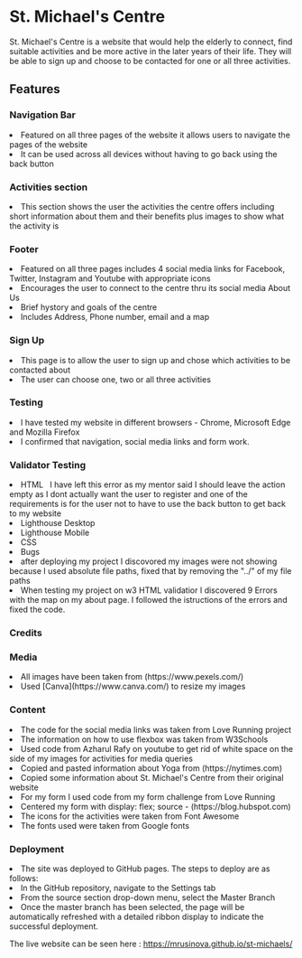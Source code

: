 # St. Michael's Centre

St. Michael's Centre is a website that would help the elderly to connect, find suitable activities and be more active in the later years of their life. They will be able to sign up and choose to be contacted for one or all three activities.

## Features

### Navigation Bar
<li>Featured on all three pages of the website it allows users to navigate the pages of the website
<li>It can be used across all devices without having to go back using the back button
<img src="assets/images/readme/nav.png" alt="">

### Activities section
<li>This section shows the user the activities the centre offers including short information about them and their benefits plus images to show what the activity is
<img src="assets/images/readme/activities.png" alt="">

### Footer
<li>Featured on all three pages includes 4 social media links for Facebook, Twitter, Instagram and Youtube with appropriate icons
<li>Encourages the user to connect to the centre thru its social media
    <img src="assets/images/readme/footer.png" alt=""

### About Us
<li>Brief hystory and goals of the centre
<li>Includes Address, Phone number, email and a map
<img src="assets/images/readme/history.png" alt="">
<img src="assets/images/readme/map.png" alt="">
<img src="assets/images/readme/contact.png" alt="">

### Sign Up
<li>This page is to allow the user to sign up and chose which activities to be contacted about
<li> The user can choose one, two or all three activities
<img src="assets/images/readme/sign-up-form.png" alt="">

### Testing
<li>I have tested my website in different browsers - Chrome, Microsoft Edge and Mozilla Firefox
<li>I confirmed that navigation, social media links and form work.

### Validator Testing
<li>HTML
<img src="assets/images/readme/index-html-check.png" alt="">
<img src="assets/images/readme/about-html-check.png" alt="">
I have left this error as my mentor said I should leave the action empty as I dont actually want the user to register and one of the requirements is for the user not to have to use the back button to get back to my website
<img src="assets/images/readme/sign-up-html-check.png" alt="">
<li>Lighthouse Desktop
<img src="assets/images/readme/desktop-lighthouse.png" alt="">
<li>Lighthouse Mobile
<img src="assets/images/readme/mobile-lighthouse.png" alt="">
<li>CSS
<img src="assets/images/readme/css-check.png" alt="">
<li>Bugs
<li>after deploying my project I discovored my images were not showing because I used absolute file paths, fixed that by removing the "../" of my file paths
<li>When testing my project on w3 HTML validatior I discovered 9 Errors with the map on my about page. I followed the istructions of the errors and fixed the code.

### Credits
### Media
<li>All images have been taken from (https://www.pexels.com/)
<li>Used [Canva](https://www.canva.com/) to resize my images

### Content
<li>The code for the social media links was taken from Love Running project
<li>The information on how to use flexbox was taken from W3Schools
<li>Used code from Azharul Rafy on youtube to get rid of white space on the side of my images for activities for media queries
<li>Copied and pasted information about Yoga from (https://nytimes.com)
<li>Copied some information about St. Michael's Centre from their original website
<li>For my form I used code from my form challenge from Love Running
<li>Centered my form with display: flex; source - (https://blog.hubspot.com)
<li>The icons for the activities were taken from Font Awesome
<li>The fonts used were taken from Google fonts

### Deployment
<li>The site was deployed to GitHub pages. The steps to deploy are as follows:
<li>In the GitHub repository, navigate to the Settings tab
<li>From the source section drop-down menu, select the Master Branch
<li>Once the master branch has been selected, the page will be automatically refreshed with a detailed ribbon display to indicate the successful deployment.

The live website can be seen here : https://mrusinova.github.io/st-michaels/